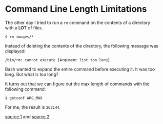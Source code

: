 # Command Line Length Limitations

The other day I tried to run a `rm` command on the contents of a directory
with a **LOT** of files.

```
$ rm images/*
```

Instead of deleting the contents of the directory, the following message was
displayed:

```
/bin/rm: cannot execute [Argument list too long]
```

Bash wanted to expand the entire command before executing it. It was too
long. But what is too long?

It turns out that we can figure out the max length of commands with the
following command:

```
$ getconf ARG_MAX
```

For me, the result is `262144`.

[source
1](http://stackoverflow.com/questions/11289551/argument-list-too-long-error-for-rm-cp-mv-commands)
and [source
2](http://www.cyberciti.biz/faq/argument-list-too-long-error-solution/)
